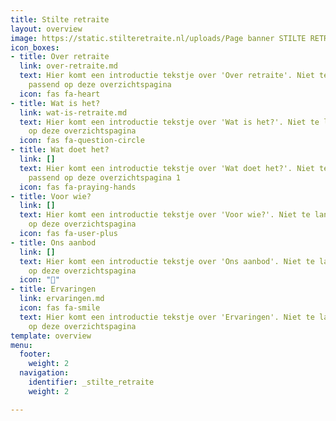 ```yaml
---
title: Stilte retraite
layout: overview
image: https://static.stilteretraite.nl/uploads/Page banner STILTE RETRAITE.jpg
icon_boxes:
- title: Over retraite
  link: over-retraite.md
  text: Hier komt een introductie tekstje over 'Over retraite'. Niet te lang, maar
    passend op deze overzichtspagina
  icon: fas fa-heart
- title: Wat is het?
  link: wat-is-retraite.md
  text: Hier komt een introductie tekstje over 'Wat is het?'. Niet te lang, maar passend
    op deze overzichtspagina
  icon: fas fa-question-circle
- title: Wat doet het?
  link: []
  text: Hier komt een introductie tekstje over 'Wat doet het?'. Niet te lang, maar
    passend op deze overzichtspagina 1
  icon: fas fa-praying-hands
- title: Voor wie?
  link: []
  text: Hier komt een introductie tekstje over 'Voor wie?'. Niet te lang, maar passend
    op deze overzichtspagina
  icon: fas fa-user-plus
- title: Ons aanbod
  link: []
  text: Hier komt een introductie tekstje over 'Ons aanbod'. Niet te lang, maar passend
    op deze overzichtspagina
  icon: ""
- title: Ervaringen
  link: ervaringen.md
  icon: fas fa-smile
  text: Hier komt een introductie tekstje over 'Ervaringen'. Niet te lang, maar passend
    op deze overzichtspagina
template: overview
menu:
  footer:
    weight: 2
  navigation:
    identifier: _stilte_retraite
    weight: 2

---
```

